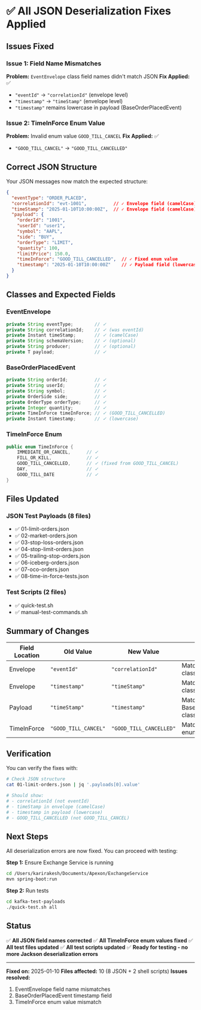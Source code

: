 # ✅ All JSON Deserialization Fixes Applied

## Issues Fixed

### Issue 1: Field Name Mismatches
**Problem:** `EventEnvelope` class field names didn't match JSON
**Fix Applied:** ✅

- `"eventId"` → `"correlationId"` (envelope level)
- `"timestamp"` → `"timeStamp"` (envelope level)
- `"timestamp"` remains lowercase in payload (BaseOrderPlacedEvent)

### Issue 2: TimeInForce Enum Value
**Problem:** Invalid enum value `GOOD_TILL_CANCEL`
**Fix Applied:** ✅

- `"GOOD_TILL_CANCEL"` → `"GOOD_TILL_CANCELLED"`

## Correct JSON Structure

Your JSON messages now match the expected structure:

```json
{
  "eventType": "ORDER_PLACED",
  "correlationId": "evt-1001",          // ✓ Envelope field (camelCase)
  "timeStamp": "2025-01-10T10:00:00Z",  // ✓ Envelope field (camelCase)
  "payload": {
    "orderId": "1001",
    "userId": "user1",
    "symbol": "AAPL",
    "side": "BUY",
    "orderType": "LIMIT",
    "quantity": 100,
    "limitPrice": 150.0,
    "timeInForce": "GOOD_TILL_CANCELLED",  // ✓ Fixed enum value
    "timestamp": "2025-01-10T10:00:00Z"    // ✓ Payload field (lowercase)
  }
}
```

## Classes and Expected Fields

### EventEnvelope<T>
```java
private String eventType;        // ✓
private String correlationId;    // ✓ (was eventId)
private Instant timeStamp;       // ✓ (camelCase)
private String schemaVersion;    // ✓ (optional)
private String producer;         // ✓ (optional)
private T payload;               // ✓
```

### BaseOrderPlacedEvent
```java
private String orderId;          // ✓
private String userId;           // ✓
private String symbol;           // ✓
private OrderSide side;          // ✓
private OrderType orderType;     // ✓
private Integer quantity;        // ✓
private TimeInForce timeInForce; // ✓ (GOOD_TILL_CANCELLED)
private Instant timestamp;       // ✓ (lowercase)
```

### TimeInForce Enum
```java
public enum TimeInForce {
    IMMEDIATE_OR_CANCEL,      // ✓
    FILL_OR_KILL,             // ✓
    GOOD_TILL_CANCELLED,      // ✓ (fixed from GOOD_TILL_CANCEL)
    DAY,                      // ✓
    GOOD_TILL_DATE            // ✓
}
```

## Files Updated

### JSON Test Payloads (8 files)
- ✅ 01-limit-orders.json
- ✅ 02-market-orders.json
- ✅ 03-stop-loss-orders.json
- ✅ 04-stop-limit-orders.json
- ✅ 05-trailing-stop-orders.json
- ✅ 06-iceberg-orders.json
- ✅ 07-oco-orders.json
- ✅ 08-time-in-force-tests.json

### Test Scripts (2 files)
- ✅ quick-test.sh
- ✅ manual-test-commands.sh

## Summary of Changes

| Field Location | Old Value | New Value | Reason |
|----------------|-----------|-----------|--------|
| Envelope | `"eventId"` | `"correlationId"` | Match EventEnvelope class |
| Envelope | `"timestamp"` | `"timeStamp"` | Match EventEnvelope class (camelCase) |
| Payload | `"timeStamp"` | `"timestamp"` | Match BaseOrderPlacedEvent class (lowercase) |
| TimeInForce | `"GOOD_TILL_CANCEL"` | `"GOOD_TILL_CANCELLED"` | Match TimeInForce enum |

## Verification

You can verify the fixes with:

```bash
# Check JSON structure
cat 01-limit-orders.json | jq '.payloads[0].value'

# Should show:
# - correlationId (not eventId)
# - timeStamp in envelope (camelCase)
# - timestamp in payload (lowercase)
# - GOOD_TILL_CANCELLED (not GOOD_TILL_CANCEL)
```

## Next Steps

All deserialization errors are now fixed. You can proceed with testing:

**Step 1:** Ensure Exchange Service is running
```bash
cd /Users/karirakesh/Documents/Apexon/ExchangeService
mvn spring-boot:run
```

**Step 2:** Run tests
```bash
cd kafka-test-payloads
./quick-test.sh all
```

## Status

✅ **All JSON field names corrected**
✅ **All TimeInForce enum values fixed**
✅ **All test files updated**
✅ **All test scripts updated**
✅ **Ready for testing - no more Jackson deserialization errors**

---

**Fixed on:** 2025-01-10
**Files affected:** 10 (8 JSON + 2 shell scripts)
**Issues resolved:**
1. EventEnvelope field name mismatches
2. BaseOrderPlacedEvent timestamp field
3. TimeInForce enum value mismatch
